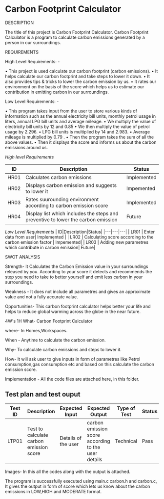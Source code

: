 # Carbon Footprint Calculator

DESCRIPTION

The title of this project is Carbon Footprint Calculator. Carbon Footprint Calculator is a program to calculate carbon emissions generated by a person in our surroundings.

REQUIREMENTS

High Level Requirements: -

• This project is used calculate our carbon footprint (carbon emissions).
• It helps calculate our carbon footprint and take steps to lower it down.
• It also provides tips & tricks to lower the carbon emission by us.
• It rates our environment on the basis of the score which helps us to estimate our contribution in emitting carbon in our surroundings.

Low Level Requirements: -

• This program takes input from the user to store various kinds of information such as the annual electricity bill units, monthly petrol usage in liters, annual LPG bill units and average mileage.
• We multiply the value of electricity bill units by 12 and 0.85 • We then multiply the value of petrol usage by 2.296.
• LPG bill units is multiplied by 14 and 2.983.
• Average mileage is multiplied by 0.79 .
• Then the program takes the sum of all the above values.
• Then it displays the score and informs us about the carbon emissions around us.


*High level Requirements*

|  ID|Description|Status|
  |---|---|---|
  | HR01 | Calculates carbon emissions| Implemented |
  | HR02 | Displays carbon emission and suggests to lower it | Impemented|
  | HR03 | Rates suurounding environment according to carbon emission score | Implemented|
  | HR04 | Display list which includes the steps and preventive to lower the carbon emission| Future|
  
  
  *Low Level Requirements*
|  ID|Description|Status|
  |---|---|---|
  | LR01 | Enter data from user| Implemented |
  | LR02 | Calculating score according to the carbon emission factor | Impemented|
  | LR03 | Adding new parametres which contribute in carbon emission| Future|
  




SWOT ANALYSIS

Strength- It Calculates the Carbon Emission value in your surroundings released by you. According to your score it detects and recommends the step you need to take to better yourself and emit less carbon in your surroundings.

Weakness - It does not include all parametres and gives an approximate value and not a fully accurate value.

Opportunities- This carbon footprint calculator helps better your life and helps to reduce global warming across the globe in the near future.

4W's 1H What- Carbon Footprint Calculator

where- In Homes,Workspaces.

When - Anytime to calculate the carbon emission.

Why- To calculate carbon emissions and steps to lower it.

How- It will ask user to give inputs in form of parametres like Petrol consumption,gas consumption etc and based on this calculate the carbon emission score.


Implementation - All the code files are attached here, in this folder.


  ## Test plan and test ouput


| Test ID | Description | Expected Input | Expected Output | Type of Test | Status |
|---|---|---|---|---|---|
| LTP01 | Test to calculate carbon emission score | Details of the user | carbon emission score according to the user details | Technical | Pass|

  


Images- In this all the codes along with the output is attached.


 The program is successfully executed using main.c carbon.h and carbon.c, It gives the output in form of score which lets us know about the carbon emissions in LOW,HIGH and MODERATE format.
